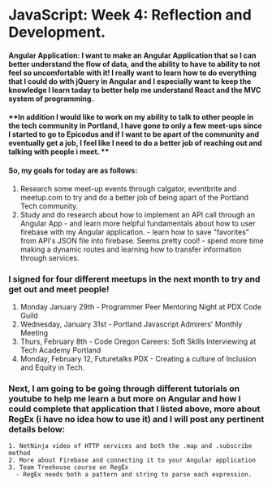 # JavaScript: Week 4: Reflection and Development.

#### **Angular Application: I want to make an Angular Application that so I can better understand the flow of data, and the ability to have to ability to not feel so uncomfortable with it! I really want to learn how to do everything that I could do with jQuery in Angular and I especially want to keep the knowledge I learn today to better help me understand React and the MVC system of programming.**

#### **In addition I would like to work on my ability to talk to other people in the tech community in Portland, I have gone to only a few meet-ups since I started to go to Epicodus and if I want to be apart of the community and eventually get a job, I feel like I need to do a better job of reaching out and talking with people i meet. **

#### So, my goals for today are as follows:
  1. Research some meet-up events through calgator, eventbrite and meetup.com to try and do a better job of being apart of the Portland Tech community.
  2. Study and do research about how to implement an API call through an Angular App - and learn more helpful fundamentals about how to user firebase with my Angular application.
    - learn how to save "favorites" from API's JSON file into firebase. Seems pretty cool!
    - spend more time making a dynamic routes and learning how to transfer information through services.

### I signed for four different meetups in the next month to try and get out and meet people!
  1. Monday January 29th - Programmer Peer Mentoring Night at PDX Code Guild
  2. Wednesday, January 31st - Portland Javascript Admirers' Monthly Meeting
  3. Thurs, February 8th - Code Oregon Careers: Soft Skills Interviewing at Tech Academy Portland
  4. Monday, February 12, Futuretalks PDX - Creating a culture of Inclusion and Equity in Tech.

  ### Next, I am going to be going through different tutorials on youtube to help me learn a but more on Angular and how I could complete that application that I listed above, more about RegEx (i have no idea how to use it) and I will post any pertinent details below:
    1. NetNinja video of HTTP services and both the .map and .subscribe method
    2. More about Firebase and connecting it to your Angular application
    3. Team Treehouse course on RegEx
      - RegEx needs both a pattern and string to parse each expression.
